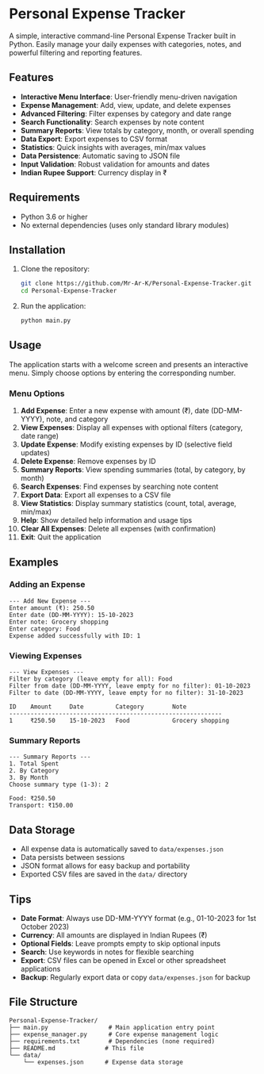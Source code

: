 # Personal Expense Tracker

A simple, interactive command-line Personal Expense Tracker built in Python. Easily manage your daily expenses with categories, notes, and powerful filtering and reporting features.

## Features

- **Interactive Menu Interface**: User-friendly menu-driven navigation
- **Expense Management**: Add, view, update, and delete expenses
- **Advanced Filtering**: Filter expenses by category and date range
- **Search Functionality**: Search expenses by note content
- **Summary Reports**: View totals by category, month, or overall spending
- **Data Export**: Export expenses to CSV format
- **Statistics**: Quick insights with averages, min/max values
- **Data Persistence**: Automatic saving to JSON file
- **Input Validation**: Robust validation for amounts and dates
- **Indian Rupee Support**: Currency display in ₹

## Requirements

- Python 3.6 or higher
- No external dependencies (uses only standard library modules)

## Installation

1. Clone the repository:
   ```bash
   git clone https://github.com/Mr-Ar-K/Personal-Expense-Tracker.git
   cd Personal-Expense-Tracker
   ```

2. Run the application:
   ```bash
   python main.py
   ```

## Usage

The application starts with a welcome screen and presents an interactive menu. Simply choose options by entering the corresponding number.

### Menu Options

1. **Add Expense**: Enter a new expense with amount (₹), date (DD-MM-YYYY), note, and category
2. **View Expenses**: Display all expenses with optional filters (category, date range)
3. **Update Expense**: Modify existing expenses by ID (selective field updates)
4. **Delete Expense**: Remove expenses by ID
5. **Summary Reports**: View spending summaries (total, by category, by month)
6. **Search Expenses**: Find expenses by searching note content
7. **Export Data**: Export all expenses to a CSV file
8. **View Statistics**: Display summary statistics (count, total, average, min/max)
9. **Help**: Show detailed help information and usage tips
10. **Clear All Expenses**: Delete all expenses (with confirmation)
11. **Exit**: Quit the application

## Examples

### Adding an Expense
```
--- Add New Expense ---
Enter amount (₹): 250.50
Enter date (DD-MM-YYYY): 15-10-2023
Enter note: Grocery shopping
Enter category: Food
Expense added successfully with ID: 1
```

### Viewing Expenses
```
--- View Expenses ---
Filter by category (leave empty for all): Food
Filter from date (DD-MM-YYYY, leave empty for no filter): 01-10-2023
Filter to date (DD-MM-YYYY, leave empty for no filter): 31-10-2023

ID    Amount     Date         Category        Note
------------------------------------------------------------
1     ₹250.50    15-10-2023   Food            Grocery shopping
```

### Summary Reports
```
--- Summary Reports ---
1. Total Spent
2. By Category
3. By Month
Choose summary type (1-3): 2

Food: ₹250.50
Transport: ₹150.00
```

## Data Storage

- All expense data is automatically saved to `data/expenses.json`
- Data persists between sessions
- JSON format allows for easy backup and portability
- Exported CSV files are saved in the `data/` directory

## Tips

- **Date Format**: Always use DD-MM-YYYY format (e.g., 01-10-2023 for 1st October 2023)
- **Currency**: All amounts are displayed in Indian Rupees (₹)
- **Optional Fields**: Leave prompts empty to skip optional inputs
- **Search**: Use keywords in notes for flexible searching
- **Export**: CSV files can be opened in Excel or other spreadsheet applications
- **Backup**: Regularly export data or copy `data/expenses.json` for backup

## File Structure

```
Personal-Expense-Tracker/
├── main.py                 # Main application entry point
├── expense_manager.py      # Core expense management logic
├── requirements.txt        # Dependencies (none required)
├── README.md              # This file
└── data/
    └── expenses.json      # Expense data storage
```
